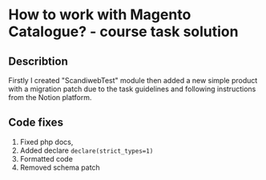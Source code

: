 # How to work with Magento Catalogue? - course task solution

## Describtion

Firstly I created "ScandiwebTest" module then added a new simple product with a 
migration patch due to the task guidelines and following instructions from the Notion platform.

## Code fixes
1. Fixed php docs,
2. Added declare `declare(strict_types=1)`
3. Formatted code
4. Removed schema patch
